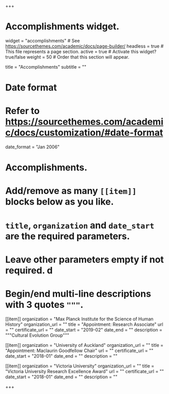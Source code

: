 +++
# Accomplishments widget.
widget = "accomplishments"  # See https://sourcethemes.com/academic/docs/page-builder/
headless = true  # This file represents a page section.
active = true  # Activate this widget? true/false
weight = 50  # Order that this section will appear.

title = "Accomplish&shy;ments"
subtitle = ""

# Date format
#   Refer to https://sourcethemes.com/academic/docs/customization/#date-format
date_format = "Jan 2006"

# Accomplishments.
#   Add/remove as many `[[item]]` blocks below as you like.
#   `title`, `organization` and `date_start` are the required parameters.
#   Leave other parameters empty if not required. d
#   Begin/end multi-line descriptions with 3 quotes `"""`.

[[item]]
  organization = "Max Planck Institute for the Science of Human History"
  organization_url = ""
  title = "Appointment: Research Associate"
  url = ""
  certificate_url = ""
  date_start = "2019-02"
  date_end = ""
  description = """Cultural Evolution Group"""

[[item]]
  organization = "University of Auckland"
  organization_url = ""
  title = "Appointment: Maclaurin Goodfellow Chair"
  url = ""
  certificate_url = ""
  date_start = "2018-01"
  date_end = ""
  description = ""
  
[[item]]
  organization = "Victoria University"
  organization_url = ""
  title = "Victoria University Research Excellence Award"
  url = ""
  certificate_url = ""
  date_start = "2018-01"
  date_end = ""
  description = ""

+++
